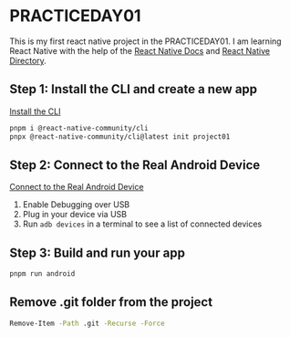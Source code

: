 # PRACTICEDAY01

This is my first react native project in the PRACTICEDAY01. I am learning React Native with the help of the [React Native Docs](https://reactnative.dev/docs) and [React Native Directory](https://reactnative.directory/).

## Step 1: Install the CLI and create a new app

[Install the CLI](https://reactnative.dev/docs/getting-started-without-a-framework)

```sh
pnpm i @react-native-community/cli
pnpx @react-native-community/cli@latest init project01
```

## Step 2: Connect to the Real Android Device

[Connect to the Real Android Device](https://reactnative.dev/docs/running-on-device)

1. Enable Debugging over USB
2. Plug in your device via USB
3. Run `adb devices` in a terminal to see a list of connected devices

## Step 3: Build and run your app

```sh
pnpm run android
```

## Remove .git folder from the project

```sh
Remove-Item -Path .git -Recurse -Force
```
